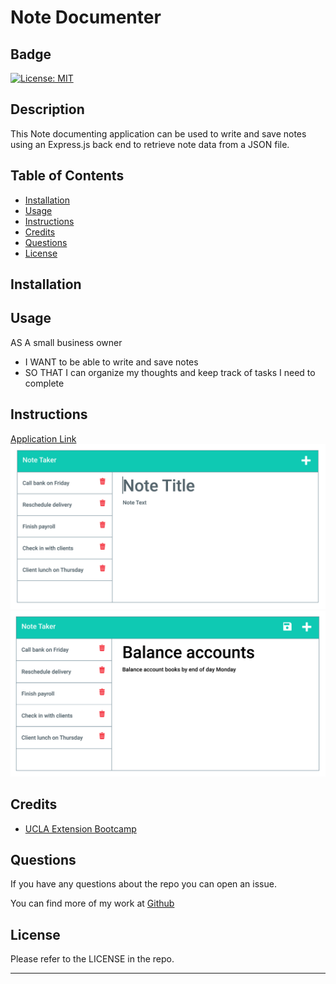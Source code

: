 # Note Documenter

## Badge

[![License: MIT](https://img.shields.io/badge/License-MIT-informational.svg)](https://opensource.org/licenses/MIT)

## Description

This Note documenting application can be used to write and save notes using an Express.js back end to retrieve note data from a JSON file.

## Table of Contents

- [Installation](#installation)
- [Usage](#usage)
- [Instructions](#instructions)
- [Credits](#credits)
- [Questions](#questions)
- [License](#license)

## Installation

## Usage

AS A small business owner

- I WANT to be able to write and save notes
- SO THAT I can organize my thoughts and keep track of tasks I need to complete

## Instructions

[Application Link](https://salty-basin-04871.herokuapp.com/)
![Main page](/Assets/11-express-homework-demo-01.png)
![Note-taking Page](Assets/11-express-homework-demo-02.png)

## Credits

- [UCLA Extension Bootcamp](https://www.uclaextension.edu/?gclid=Cj0KCQiAgribBhDkARIsAASA5btdbwAz8x25r3b1deoRNIGxfkPFL11rAQMuCgQ7HYiqBH8CLr9CgLoaAktlEALw_wcB&gclsrc=aw.ds)

## Questions

If you have any questions about the repo you can open an issue.

You can find more of my work at [Github](https://www.github.com/salmaLoum)

## License

Please refer to the LICENSE in the repo.

---
